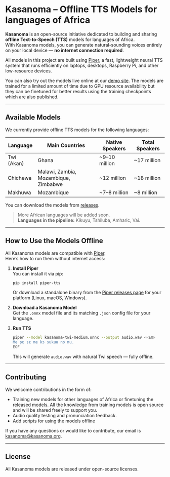 # Kasanoma – Offline TTS Models for languages of Africa

**Kasanoma** is an open-source initiative dedicated to building and sharing **offline** **Text-to-Speech (TTS)** models for languages of Africa.  
With Kasanoma models, you can generate natural-sounding voices entirely on your local device — **no internet connection required**.

All models in this project are built using [Piper](https://github.com/rhasspy/piper), a fast, lightweight neural TTS system that runs efficiently on laptops, desktops, Raspberry Pi, and other low-resource devices.

You can also try out the models live online at our [demo site](https://kasanoma.onrender.com/). The models are trained for a limited amount of time due to GPU resource availability but they can be finetuned for better results using the training checkpoints which are also published.

---

## Available Models

We currently provide offline TTS models for the following languages:

| Language       | Main Countries                                              | Native Speakers | Total Speakers |
|----------------|-------------------------------------------------------------|-----------------|----------------|
| Twi (Akan) | Ghana                                                   | ~9–10 million   | ~17 million    |
| Chichewa   | Malawi, Zambia, Mozambique, Zimbabwe        | ~12 million     | ~18 million    |
| Makhuwa    | Mozambique                                              | ~7–8 million    | ~8 million     |


You can download the models from [releases](https://github.com/michsethowusu/kasanoma/releases).

> More African languages will be added soon.  
> **Languages in the pipeline:** Kikuyu, Tshiluba, Amharic, Vai.

---

## How to Use the Models Offline

All Kasanoma models are compatible with [Piper](https://github.com/rhasspy/piper).  
Here’s how to run them without internet access:

1. **Install Piper**  
   You can install it via pip:
   ```bash
   pip install piper-tts
   ```
   Or download a standalone binary from the [Piper releases page](https://github.com/rhasspy/piper/releases) for your platform (Linux, macOS, Windows).

2. **Download a Kasanoma Model**  
   Get the `.onnx` model file and its matching `.json` config file for your language.

3. **Run TTS**  
   ```bash
   piper --model kasanoma-twi-medium.onnx --output audio.wav <<EOF
   Me pɛ sɛ me kɔ sukuu no mu.
   EOF
   ```
   This will generate `audio.wav` with natural Twi speech — fully offline.


---

## Contributing

We welcome contributions in the form of:  
- Training new models for other languages of Africa or finetuning the released models. All the knowledge from training models is open source and will be shared freely to support you.  
- Audio quality testing and pronunciation feedback.
- Add scripts for using the models offline

If you have any questions or would like to contribute, our email is kasanoma@kasanoma.org.

---

## License

All Kasanoma models are released under open-source licenses.

